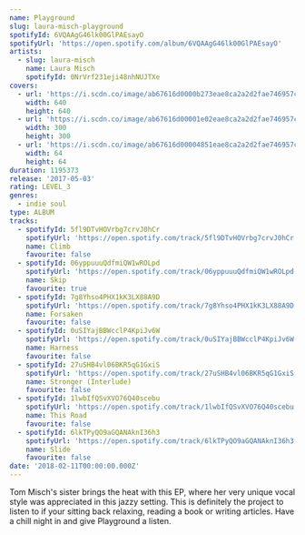 ```yaml
---
name: Playground
slug: laura-misch-playground
spotifyId: 6VQAAgG46lk00GlPAEsayO
spotifyUrl: 'https://open.spotify.com/album/6VQAAgG46lk00GlPAEsayO'
artists:
  - slug: laura-misch
    name: Laura Misch
    spotifyId: 0NrVrf231eji48nhNUJTXe
covers:
  - url: 'https://i.scdn.co/image/ab67616d0000b273eae8ca2a2d2fae746957c105'
    width: 640
    height: 640
  - url: 'https://i.scdn.co/image/ab67616d00001e02eae8ca2a2d2fae746957c105'
    width: 300
    height: 300
  - url: 'https://i.scdn.co/image/ab67616d00004851eae8ca2a2d2fae746957c105'
    width: 64
    height: 64
duration: 1195373
release: '2017-05-03'
rating: LEVEL_3
genres:
  - indie soul
type: ALBUM
tracks:
  - spotifyId: 5fl9DTvHOVrbg7crvJ0hCr
    spotifyUrl: 'https://open.spotify.com/track/5fl9DTvHOVrbg7crvJ0hCr'
    name: Climb
    favourite: false
  - spotifyId: 06yppuuuQdfmiQW1wROLpd
    spotifyUrl: 'https://open.spotify.com/track/06yppuuuQdfmiQW1wROLpd'
    name: Skip
    favourite: true
  - spotifyId: 7g8Yhso4PHX1kK3LX88A9D
    spotifyUrl: 'https://open.spotify.com/track/7g8Yhso4PHX1kK3LX88A9D'
    name: Forsaken
    favourite: false
  - spotifyId: 0uSIYajBBWcclP4KpiJv6W
    spotifyUrl: 'https://open.spotify.com/track/0uSIYajBBWcclP4KpiJv6W'
    name: Harness
    favourite: false
  - spotifyId: 27uSHB4vl06BKR5qG1GxiS
    spotifyUrl: 'https://open.spotify.com/track/27uSHB4vl06BKR5qG1GxiS'
    name: Stronger (Interlude)
    favourite: false
  - spotifyId: 1lwbIfQSvXVO76Q40scebu
    spotifyUrl: 'https://open.spotify.com/track/1lwbIfQSvXVO76Q40scebu'
    name: This Road
    favourite: false
  - spotifyId: 6lkTPyQO9aGQANAknI36h3
    spotifyUrl: 'https://open.spotify.com/track/6lkTPyQO9aGQANAknI36h3'
    name: Slide
    favourite: false
date: '2018-02-11T00:00:00.000Z'
---
```

Tom Misch's sister brings the heat with this EP, where her very unique vocal
style was appreciated in this jazzy setting. This is definitely the project to listen to if
your sitting back relaxing, reading a book or writing articles. Have a chill night in and
give Playground a listen.
